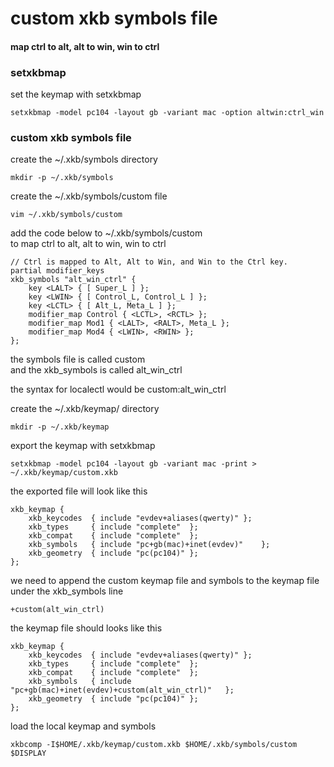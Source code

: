# custom xkb symbols file 

#### map ctrl to alt, alt to win, win to ctrl

### setxkbmap

set the keymap with setxkbmap

```
setxkbmap -model pc104 -layout gb -variant mac -option altwin:ctrl_win
```

### custom xkb symbols file

create the ~/.xkb/symbols directory

```
mkdir -p ~/.xkb/symbols
```

create the ~/.xkb/symbols/custom file

```
vim ~/.xkb/symbols/custom
```

add the code below to ~/.xkb/symbols/custom  
to map ctrl to alt, alt to win, win to ctrl

```
// Ctrl is mapped to Alt, Alt to Win, and Win to the Ctrl key.
partial modifier_keys
xkb_symbols "alt_win_ctrl" {
    key <LALT> { [ Super_L ] };
    key <LWIN> { [ Control_L, Control_L ] };
    key <LCTL> { [ Alt_L, Meta_L ] };
    modifier_map Control { <LCTL>, <RCTL> };
    modifier_map Mod1 { <LALT>, <RALT>, Meta_L };
    modifier_map Mod4 { <LWIN>, <RWIN> };
};
```

the symbols file is called custom   
and the xkb_symbols is called alt_win_ctrl

the syntax for localectl would be custom:alt_win_ctrl



create the ~/.xkb/keymap/ directory

```
mkdir -p ~/.xkb/keymap
```

export the keymap with setxkbmap

```
setxkbmap -model pc104 -layout gb -variant mac -print > ~/.xkb/keymap/custom.xkb
```
the exported file will look like this

```
xkb_keymap {
	xkb_keycodes  { include "evdev+aliases(qwerty)"	};
	xkb_types     { include "complete"	};
	xkb_compat    { include "complete"	};
	xkb_symbols   { include "pc+gb(mac)+inet(evdev)"	};
	xkb_geometry  { include "pc(pc104)"	};
};
```

we need to append the custom keymap file and symbols to the keymap file
under the xkb_symbols line

```
+custom(alt_win_ctrl)
```

the keymap file should looks like this

```
xkb_keymap {
	xkb_keycodes  { include "evdev+aliases(qwerty)"	};
	xkb_types     { include "complete"	};
	xkb_compat    { include "complete"	};
	xkb_symbols   { include "pc+gb(mac)+inet(evdev)+custom(alt_win_ctrl)"	};
	xkb_geometry  { include "pc(pc104)"	};
};
```

load the local keymap and symbols

```
xkbcomp -I$HOME/.xkb/keymap/custom.xkb $HOME/.xkb/symbols/custom $DISPLAY
```

